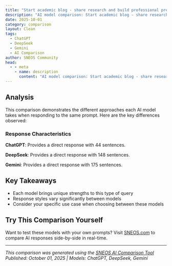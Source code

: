 ```yaml
---
title: "Start academic blog - share research and build professional presence"
description: "AI model comparison: Start academic blog - share research and build professional presence..."
date: 2025-10-01
category: comparison
layout: Clean
tags:
  - ChatGPT
  - DeepSeek
  - Gemini
  - AI Comparison
author: SNEOS Community
head:
  - - meta
    - name: description
      content: "AI model comparison: Start academic blog - share research and build professional presence..."
---
```


<ChatComparison
  title="Start academic blog - share research and build professional presence"
  prompt="Start academic blog - share research and build professional presence"
  :responses='{
    "ChatGPT": "Starting an academic blog is a fantastic way to share your research, engage with the scholarly community, and build your professional presence. Here\u2019s a step-by-step guide to help you get started:\n\n### 1. Define Your Purpose and Audience\n- **Purpose:** Are you sharing your own research, commenting on developments in your field, offering advice to students, or all of these?\n- **Audience:** Fellow researchers, students, practitioners, or a broader public interested in your topic?\n\n### 2. Choose a Platform\n- **Free options:** WordPress.com, Blogger, Medium.\n- **More control/customization:** WordPress.org (self-hosted), Ghost, or Squarespace.\n- **Academic-focused platforms:** Hypotheses.org, ResearchGate (blogs feature), or institutional blogging platforms.\n\n### 3. Pick a Domain Name and Branding\n- Use your name or a phrase relevant to your research field.\n- Keep it simple and professional.\n- Create a consistent logo or design template for visual identity.\n\n### 4. Plan Your Content\n- **Types of posts:** Research summaries, literature reviews, tutorials, conference reports, interviews, opinion pieces.\n- **Frequency:** Decide how often you can realistically post (weekly, biweekly, monthly).\n- **Content calendar:** Schedule posts to maintain consistency.\n\n### 5. Write Engaging and Accessible Posts\n- Use clear language and avoid excessive jargon.\n- Explain why your research matters.\n- Include visuals like charts, diagrams, or photos.\n- Link to your published papers or datasets.\n\n### 6. Promote Your Blog\n- Share posts on Twitter, LinkedIn, academic forums.\n- Engage with readers by responding to comments.\n- Collaborate with other bloggers or researchers.\n- Use relevant hashtags and keywords to increase visibility.\n\n### 7. Build Professional Presence\n- Include an \u201CAbout Me\u201D page with your CV, research interests, and contact info.\n- Link your blog to your institutional profile and ORCID.\n- Showcase awards, presentations, and collaborations.\n- Use the blog as a portfolio when applying for grants, jobs, or speaking engagements.\n\n### 8. Maintain and Evolve Your Blog\n- Regularly update outdated posts.\n- Seek feedback and adapt content to audience interests.\n- Consider multimedia content like podcasts or videos.\n- Monitor analytics to understand which posts attract readership.\n\n---\n\n### Additional Tips\n- Respect copyright and cite sources properly.\n- Be mindful of privacy and confidentiality, especially when discussing ongoing research.\n- Stay consistent but don\u2019t stress about perfection\u2014focus on sharing valuable insights.\n\nStarting an academic blog requires effort but can greatly enhance your visibility, network, and impact in your field. Would you like help brainstorming blog topics or setting up a blog platform?",
    "DeepSeek": "Of course. Starting an academic blog is an excellent strategy to share your research, build a professional presence, and engage with a broader audience. It\u0027s a project that requires some planning but offers immense rewards.\n\nHere is a comprehensive, step-by-step guide to launching a successful academic blog.\n\n---\n\n### **Phase 1: Foundation \u0026 Strategy (Before You Write a Word)**\n\nThis is the most critical phase. A clear strategy will save you time and ensure your blog has a purpose.\n\n**1. Define Your \u0022Why\u0022 (Goals)**\nWhy are you doing this? Be specific.\n*   **Disseminate Research:** Explain your published papers in plain language.\n*   **Build a Professional Profile:** Attract collaborators, speaking invitations, or potential employers.\n*   **Practice Science Communication:** Hone your skills at explaining complex topics to non-specialists.\n*   **Develop Ideas:** Use the blog as a \u0022thinking space\u0022 for half-baked ideas and works-in-progress.\n*   **Engage with the Public:** Contribute to public understanding of your field.\n\n**2. Identify Your Audience**\nYou cannot write for \u0022everyone.\u0022 Who are you trying to reach?\n*   **Specialists in your sub-field?** (You can use more jargon, focus on niche debates).\n*   **The broader academic community in your discipline?** (Explain sub-field specific terms).\n*   **Interdisciplinary researchers?** (Bridge concepts between fields).\n*   **Students?** (Focus on foundational concepts, career advice, \u0022how-to\u0022 guides).\n*   **The interested public?** (Avoid all jargon, use heavy analogy and storytelling).\n\n**3. Choose Your Niche \u0026 Name**\nYour blog should have a focus. \u0022Dr. Smith\u0027s Thoughts on Things\u0022 is less compelling than \u0022The Geopolitical Ocean\u0022 or \u0022The Cognitive Codex.\u0022\n*   **Niche:** Your specific research area \u002B adjacent interests (e.g., \u0022Ancient Roman Economics,\u0022 \u0022Machine Learning for Biologists,\u0022 \u0022Sustainable Urban Policy\u0022).\n*   **Blog Name:** Make it memorable, relevant, and check if the domain name is available.\n\n**4. Select a Platform**\nThis is your technical home. Here are the most common options for academics:\n\n| Platform | Pros | Cons | Best For |\n| :--- | :--- | :--- | :--- |\n| **WordPress.org** (self-hosted) | Maximum control, professional, highly customizable, you own everything. | Requires more setup (buying hosting, domain), slightly steeper learning curve. | The serious blogger who wants a long-term, professional presence. |\n| **WordPress.com** | Easier to start (free tier available), less technical management. | Less control on free tier (yourname.wordpress.com), monetization limitations. | Beginners testing the waters before committing. |\n| **Substack / Ghost** | Excellent for newsletter-focused blogs, built-in audience tools. | Less design flexibility, can feel less \u0022academic.\u0022 | Those who want to build a subscriber list from day one. |\n| **University/Blog Provider** | Often free, uses your institutional affiliation. | Limited control, may lose access if you change institutions. | Quick start with minimal personal investment. |\n\n**Recommendation:** For a serious professional presence, **go with self-hosted WordPress.org**. It\u0027s the industry standard for a reason. A basic shared hosting plan from providers like SiteGround or Bluehost is very affordable and often includes a free domain name for the first year.\n\n---\n\n### **Phase 2: Setup \u0026 Design**\n\n**1. Secure Your Digital Real Estate**\n*   **Domain Name:** Buy your chosen name (e.g., \u0060yourname.com\u0060 or \u0060yourresearchtopic.com\u0060).\n*   **Hosting:** Purchase a hosting plan and install WordPress (most hosts offer 1-click installs).\n\n**2. Keep Design Clean and Professional**\n*   **Theme:** Choose a simple, clean, and readable theme. Avoid flashy, complex designs. Prioritize readability.\n*   **Essential Pages:**\n    *   **Homepage:** Your latest blog posts.\n    *   **About Page:** *Crucial*. Your bio, photo, research interests, and the blog\u0027s purpose.\n    *   **Publications Page:** Link to your Google Scholar, ORCID, and list your papers.\n    *   **Contact Page:** A simple form or your professional email.\n*   **Install Key Plugins:**\n    *   **SEO (e.g., Yoast SEO or RankMath):** Helps people find your content via search engines.\n    *   **Backup (e.g., UpdraftPlus):** Automatically backs up your site.\n    *   **Akismet Anti-Spam:** Blocks comment spam.\n\n---\n\n### **Phase 3: Content Creation \u0026 Writing**\n\nThis is the engine of your blog.\n\n**1. Generate Post Ideas**\n*   **Explain a recent paper:** \u0022In this post, I break down our new paper in *Nature* on...\u0022\n*   **Literature reviews:** Summarize the state of the field on a specific topic.\n*   **Conference live-tweeting/blogging:** Share insights from a conference you\u0027re attending.\n*   **Research methods/how-to guides:** Explain a technique or software tool you use.\n*   **Responses to news/media:** Provide an expert take on a current event related to your field.\n*   **Career advice:** Lessons you\u0027ve learned about grant writing, teaching, the job market, etc.\n*   **Failures and negative results:** These are often as informative as successes but rarely published.\n\n**2. Adopt an Accessible Writing Style**\n*   **Use the Inverted Pyramid:** Start with the main conclusion, then provide context and details.\n*   **Kill Your Jargon:** Explain technical terms when you first use them. Imagine you\u0027re writing for a smart undergraduate.\n*   **Use Headings and Subheadings:** Break up text for easy scanning.\n*   **Incorporate Media:** Use images, graphs, charts, and even short videos. Always credit sources.\n*   **Write compelling titles:** \u0022A New Model for Protein Folding\u0022 vs. \u0022How We Taught an AI to Solve a 50-Year-Old Biology Problem.\u0022\n\n**3. Establish a Realistic Publishing Schedule**\nConsistency is more important than frequency. It\u0027s better to publish one excellent post per month than four rushed ones that you then abandon.\n*   **Start:** Aim for 1-2 posts per month.\n*   **Create a backlog:** Write a few posts before you launch so you\u0027re not starting from zero.\n\n---\n\n### **Phase 4: Building Your Presence \u0026 Community**\n\nA blog without readers is a diary.\n\n**1. Integrate with Your Academic Identity**\n*   **Link in your email signature:** \u0022Read my blog: [yourblog.com]\u0022\n*   **Add the URL to your CV, Twitter/Bluesky profile, and LinkedIn.**\n*   **Mention it when you give talks or presentations.**\n\n**2. Promote Your Posts**\n*   **Social Media (especially X/Twitter):** Share your new post with a key insight and relevant hashtags (e.g., #AcademicChatter, #ECRchat, #YourField).\n*   **Academic Networks:** Share on relevant groups on LinkedIn or platforms like Mastodon.\n*   **Email List:** The holy grail. Add a simple \u0022Subscribe\u0022 form to your blog. Your email list is an audience you own and control.\n*   **Engage with Comments:** Respond to comments on your blog and on social media to build a community.\n\n**3. Network with Other Bloggers**\n*   **Comment on other academic blogs** in your field.\n*   **Link to their work** in your posts (and let them know you\u0027ve done so!).\n*   **Consider inviting a guest post** or writing one for them.\n\n---\n\n### **Important Considerations for Academics**\n\n*   **Time Management:** Block out specific, non-negotiable time for blogging (e.g., 2 hours every Friday morning). Treat it like a research meeting.\n*   **Peer Review \u0026 Pre-Prints:** Be cautious. Blogging about unpublished findings can sometimes be seen as prior publication. Focus on explaining *published* work or general concepts. Never blog about work you are currently submitting for review without careful consideration.\n*   **Tone \u0026 Professionalism:** You are a professional. It\u0027s okay to be opinionated, but avoid personal attacks, unsubstantiated claims, and confidential information.\n*   **Measuring Success:** Don\u0027t just look at pageviews. Track engagement (comments, time on page), who is linking to you, and qualitative feedback. An important collaborator reading your blog is a bigger win than 1,000 random visitors.\n\n### **Your Launch Checklist**\n\n*   [ ] Defined goals and target audience.\n*   [ ] Chosen a niche and blog name.\n*   [ ] Purchased hosting and domain.\n*   [ ] Installed WordPress and a clean theme.\n*   [ ] Created essential pages (About, Publications, Contact).\n*   [ ] Written 3-5 blog posts as a backlog.\n*   [ ] Set up social media profiles and connected them.\n*   [ ] Launched and promoted your first post!\n\nStarting an academic blog is a marathon, not a sprint. Be patient, be consistent, and focus on providing value to your readers. It will become one of the most rewarding parts of your professional life. Good luck",
    "Gemini": "Okay, let\u0027s get you started on your academic blog! Here\u0027s a comprehensive guide to help you launch, maintain, and grow a successful blog for sharing your research and building your professional presence:\n\n**Phase 1: Planning and Setup**\n\n1.  **Define Your Goals \u0026 Audience:**\n    *   **What do you want to achieve?** (Increase research visibility, connect with peers, find collaborators, establish yourself as an expert, improve your writing, etc.)\n    *   **Who are you trying to reach?** (Other researchers in your field, students, the general public, policymakers, etc.)\n\n2.  **Choose a Niche and Focus:**\n    *   **Narrow your topic:**  Don\u0027t try to cover everything.  Focus on your specific area of expertise.  The more niche, the easier it will be to build an audience.\n    *   **Consider your expertise:**  What are you *really* good at and passionate about?\n    *   **Identify underserved areas:** Is there a gap in the existing online conversation you can fill?\n\n3.  **Name Your Blog:**\n    *   **Keep it short, memorable, and relevant.**\n    *   **Consider using your own name:** This helps build your personal brand.  (e.g., \u0022Dr. [Your Name]\u0027s Research Blog\u0022)\n    *   **Check for availability:**  Make sure the name and domain name are available.\n\n4.  **Choose a Blogging Platform:**\n    *   **WordPress.org (Self-Hosted):**  This is generally the *best* option for academics.  It offers the most flexibility, control, and customization. You\u0027ll need to pay for hosting and a domain name.\n    *   **WordPress.com:**  A hosted version of WordPress, easier to set up but with limitations.  Good for starting out, but less scalable.\n    *   **Other platforms:**  Blogger, Medium (good for individual articles, but less control over branding), Ghost (focused on writing).  Consider these if you have specific needs, but WordPress is generally preferred.\n\n    **Why WordPress.org is usually best:**\n\n    *   **Full Control:** You own your content and your website.\n    *   **Customization:**  Thousands of themes and plugins to tailor the look and functionality.\n    *   **SEO Benefits:**  Better control over SEO for search engine rankings.\n    *   **Long-Term Stability:**  Less risk of platform changes or shutdowns.\n    *   **Professional Image:**  A self-hosted site looks more professional.\n\n5.  **Set Up Your Blog (WordPress.org):**\n    *   **Choose a web hosting provider:**  Examples: Bluehost, SiteGround, HostGator (look for ones optimized for WordPress).\n    *   **Register a domain name:**  Choose a relevant and memorable domain name.\n    *   **Install WordPress:**  Most hosting providers offer one-click WordPress installation.\n    *   **Choose a theme:**  Select a professional-looking and responsive theme (meaning it adapts to different screen sizes).  Look for themes designed for blogs or academic websites.  Some popular themes include:\n        *   **Astra**\n        *   **GeneratePress**\n        *   **OceanWP**\n        *   **Kadence**\n    *   **Install essential plugins:**\n        *   **Yoast SEO or Rank Math:**  For search engine optimization.\n        *   **Akismet Anti-Spam:**  To filter out spam comments.\n        *   **Contact Form 7 or WPForms:**  To create a contact form.\n        *   **Social Warfare or Social Snap:**  For social sharing buttons.\n        *   **UpdraftPlus or BackWPup:**  For regular backups.\n        *   **Elementor or Beaver Builder:** For drag-and-drop page building (optional, but helpful for creating custom layouts).\n        *   **WP Super Cache or W3 Total Cache:** For caching your website to improve speed.\n\n6.  **Design and Branding:**\n    *   **Create a logo (even a simple one):**  Use a free logo maker like Canva or hire a designer.\n    *   **Choose a color palette and fonts:**  Maintain a consistent look and feel.\n    *   **Write an \u0022About Me\u0022 page:**  Introduce yourself, your research interests, and your goals for the blog. This is crucial!\n    *   **Create a contact page:**  Make it easy for people to reach you.\n    *   **Add a professional headshot:**  This builds trust and credibility.\n\n7.  **Set up Analytics:**\n    *   **Google Analytics:**  Track website traffic, demographics, and user behavior.  This helps you understand what content resonates with your audience.\n    *   **Google Search Console:**  Monitor your site\u0027s performance in Google search results.\n\n**Phase 2: Content Creation and Promotion**\n\n1.  **Develop a Content Strategy:**\n    *   **Brainstorm blog post ideas:**  Think about:\n        *   Summarizing your research papers in plain language.\n        *   Providing commentary on current events in your field.\n        *   Sharing insights from conferences or workshops.\n        *   Offering advice to students or early-career researchers.\n        *   Discussing methodological challenges and solutions.\n        *   Reviewing relevant books or articles.\n        *   Interviewing other researchers.\n        *   Creating tutorials or how-to guides.\n    *   **Create an editorial calendar:**  Plan your content in advance to ensure consistency.  Use a spreadsheet or a tool like Trello or Asana.\n    *   **Identify keywords:**  Use keyword research tools (e.g., Google Keyword Planner, SEMrush, Ahrefs) to find relevant keywords for your blog posts.  Incorporate these keywords naturally into your content to improve SEO.\n\n2.  **Write High-Quality Blog Posts:**\n    *   **Write clearly and concisely:**  Avoid jargon and technical terms whenever possible.  Explain complex concepts in a way that is easy to understand.\n    *   **Use headings, subheadings, and bullet points:**  Break up your text to make it more readable.\n    *   **Include images, videos, and other multimedia:**  Visual content can make your blog posts more engaging. Use royalty-free image sources like Unsplash or Pexels, or create your own graphics with Canva.\n    *   **Cite your sources:**  Properly cite all sources to avoid plagiarism.  Use a consistent citation style (e.g., APA, MLA, Chicago).\n    *   **Proofread carefully:**  Check your blog posts for grammar and spelling errors before publishing.  Ask a colleague or friend to proofread your work as well.\n    *   **Optimize for SEO:**\n        *   **Use your target keyword in the title, headings, and body text.**\n        *   **Write a compelling meta description.**\n        *   **Use alt text for images.**\n        *   **Link to other relevant pages on your website.**\n        *   **Link to external resources.**\n    *   **Add a Call to Action (CTA):**  Encourage readers to leave comments, subscribe to your email list, or share your blog post on social media.\n\n3.  **Promote Your Blog:**\n    *   **Social Media:**\n        *   **Share your blog posts on Twitter, LinkedIn, Facebook, and other relevant social media platforms.**\n        *   **Use relevant hashtags to reach a wider audience.**\n        *   **Engage with other users in your field.**\n        *   **Join relevant groups and discussions.**\n    *   **Email Marketing:**\n        *   **Build an email list to keep your audience updated on your latest blog posts.**\n        *   **Use an email marketing service like Mailchimp or ConvertKit.**\n        *   **Offer a free incentive for signing up, such as an ebook or a checklist.**\n    *   **Guest Blogging:**\n        *   **Write guest posts for other blogs in your field.**\n        *   **This is a great way to reach a new audience and build backlinks to your website.**\n    *   **Commenting on Other Blogs:**\n        *   **Leave thoughtful comments on other blogs in your field.**\n        *   **This can help you build relationships with other bloggers and attract new readers to your own blog.**\n    *   **Networking:**\n        *   **Share your blog with colleagues, mentors, and other contacts.**\n        *   **Mention your blog in your email signature and on your CV.**\n    *   **Online Forums and Communities:** Share your blog content where relevant and appropriate within academic forums, Reddit, etc. Be genuine and avoid excessive self-promotion.\n    *   **SEO (Search Engine Optimization):**\n        *   **Focus on building high-quality content that is relevant to your target audience.**\n        *   **Build backlinks from other reputable websites.**\n        *   **Make sure your website is mobile-friendly and loads quickly.**\n    *   **Academic Platforms:**\n        *   Consider sharing links to your blog posts on platforms like ResearchGate or Academia.edu (be mindful of the platforms\u0027 terms of service).\n\n4.  **Engage with Your Audience:**\n    *   **Respond to comments and questions promptly.**\n    *   **Encourage discussion and debate.**\n    *   **Ask for feedback on your blog posts.**\n    *   **Run polls and surveys to get to know your audience better.**\n    *   **Host Q\u0026A sessions or webinars.**\n\n**Phase 3: Maintenance and Growth**\n\n1.  **Analyze Your Results:**\n    *   **Track your website traffic, social media engagement, and email open rates.**\n    *   **Identify what content is performing well and what isn\u0027t.**\n    *   **Use this data to refine your content strategy and promotion efforts.**\n\n2.  **Stay Consistent:**\n    *   **Publish new blog posts regularly.** Aim for at least once a month, ideally more frequently.\n    *   **Maintain a consistent tone and style.**\n\n3.  **Update Your Blog Regularly:**\n    *   **Keep your WordPress installation, themes, and plugins up to date.**\n    *   **Fix any broken links or errors on your website.**\n\n4.  **Learn and Adapt:**\n    *   **Stay up-to-date on the latest trends in blogging and social media.**\n    *   **Experiment with new content formats and promotion strategies.**\n    *   **Be willing to adapt your approach based on your results.**\n\n5.  **Network and Collaborate:**\n    *   **Connect with other bloggers and researchers in your field.**\n    *   **Collaborate on blog posts or other projects.**\n    *   **Attend conferences and workshops to meet new people and learn new skills.**\n\n**Key Considerations for Academics:**\n\n*   **Time Commitment:** Blogging takes time and effort. Be realistic about how much time you can dedicate to it.\n*   **Institutional Policies:** Check your institution\u0027s policies regarding blogging and social media.\n*   **Copyright and Intellectual Property:** Be careful not to share confidential or proprietary information.\n*   **Ethical Considerations:** Adhere to ethical guidelines for research and communication.\n*   **Maintain Professionalism:** Even in a more informal blog setting, maintain a professional tone and avoid personal attacks.\n*   **Disclosure:** If you receive any compensation or benefits for mentioning a product or service, disclose this in your blog post.\n\n**Example Blog Post Ideas for Different Academic Fields:**\n\n*   **History:** \u0022The Untold Story of [Historical Event]\u0022, \u0022Analyzing Primary Sources: A Guide for Students\u0022\n*   **Psychology:** \u0022Understanding Cognitive Biases\u0022, \u0022The Latest Research on Anxiety Disorders\u0022\n*   **Computer Science:** \u0022Introduction to Machine Learning\u0022, \u0022Best Practices for Software Development\u0022\n*   **Biology:** \u0022The Human Microbiome: What You Need to Know\u0022, \u0022The Future of Genetic Engineering\u0022\n*   **Literature:** \u0022A Close Reading of [Poem or Novel]\u0022, \u0022The Importance of Diversity in Literature\u0022\n*   **Sociology:** \u0022The Impact of Social Media on Society\u0022, \u0022Understanding Social Inequality\u0022\n\n**Tools and Resources:**\n\n*   **WordPress.org:** The official WordPress website.\n*   **Google Analytics:** For website analytics.\n*   **Google Search Console:** For monitoring your site\u0027s performance in Google search.\n*   **Mailchimp or ConvertKit:** For email marketing.\n*   **Canva:** For creating graphics.\n*   **Unsplash or Pexels:** For royalty-free images.\n*   **SEMrush or Ahrefs:** For keyword research.\n*   **Grammarly:** For grammar and spell checking.\n\n**Example Blog Post Title Starters:**\n\n*   The X Best Ways To...\n*   How To [Achieve a specific goal]\n*   What You Need To Know About...\n*   A Deep Dive Into...\n*   [Number] Surprising Facts About...\n*   [Question] \u2013 Answered!\n*   The Ultimate Guide To...\n*   [Your topic] \u2013 A Beginner\u0027s Guide\n*   [Research Field] \u2013 The Future Is Here\n*   [Your Name]\u0027s Take on [Current Event]\n\n**Final Thoughts:**\n\nStarting an academic blog can be a rewarding experience. It takes time and effort, but it can help you share your research, build your professional presence, and connect with other researchers in your field. Be patient, persistent, and passionate about your work, and you\u0027ll be well on your way to creating a successful blog. Good luck!\n"
  }'
  published-date="10:30"
/>

## Analysis

This comparison demonstrates the different approaches each AI model takes when responding to the same prompt. Here are the key differences observed:

### Response Characteristics

**ChatGPT**: Provides a direct response with 44 sentences. 

**DeepSeek**: Provides a direct response with 148 sentences. 

**Gemini**: Provides a direct response with 175 sentences. 

## Key Takeaways

- Each model brings unique strengths to this type of query
- Response styles vary significantly between models
- Consider your specific use case when choosing between these models

## Try This Comparison Yourself

Want to test these models with your own prompts? Visit [SNEOS.com](https://sneos.com) to compare AI responses side-by-side in real-time.

---

*This comparison was generated using the [SNEOS AI Comparison Tool](https://sneos.com)*
*Published: October 01, 2025 | Models: ChatGPT, DeepSeek, Gemini*
